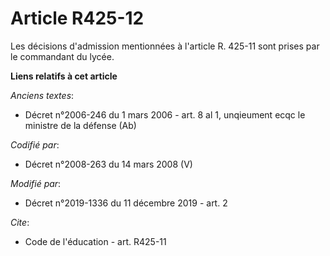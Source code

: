 # Article R425-12

Les décisions d'admission mentionnées à l'article R. 425-11 sont prises par le commandant du lycée.

**Liens relatifs à cet article**

_Anciens textes_:

  - Décret n°2006-246 du 1 mars 2006 - art. 8 al 1, unqieument ecqc le ministre de la défense (Ab)

_Codifié par_:

  - Décret n°2008-263 du 14 mars 2008 (V)

_Modifié par_:

  - Décret n°2019-1336 du 11 décembre 2019 - art. 2

_Cite_:

  - Code de l'éducation - art. R425-11
